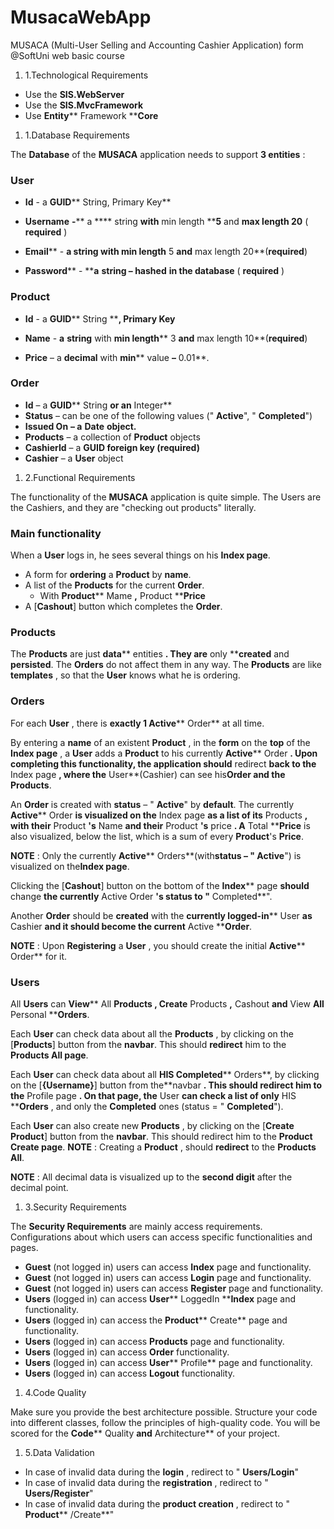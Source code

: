 # MusacaWebApp
MUSACA (Multi-User Selling and Accounting Cashier Application) form @SoftUni web basic course
1. 1.Technological Requirements

- Use the **SIS.WebServer**
- Use the **SIS.MvcFramework**
- Use **Entity**** Framework ****Core**

1. 1.Database Requirements

The **Database** of the **MUSACA** application needs to support **3 entities** :

### User

- **Id** - a **GUID**** String, Primary Key**

- **Username**  **-****  a **** string **with** min length ****5** and **max length 20** ( **required** )
- **Email**** - ****a**  **string** with **min length**** 5 **and** max length 20**(**required**)
- **Password**** - ****a**  **string – hashed**  **in the database** ( **required** )

### Product

- **Id** - a **GUID**** String ****, Primary Key**

- **Name** - **a**  **string** with **min length**** 3 **and** max length 10**(**required**)
- **Price** – a **decimal** with **min**** value **–** 0.01**.

### Order

- **Id** – a **GUID**** String **or an** Integer**
- **Status** – can be one of the following values (&quot; **Active**&quot;, &quot; **Completed**&quot;)
- **Issued On**  **– a**  **Date**  **object.**
- **Products** – a collection of **Product** objects
- **CashierId** – a **GUID foreign key (required)**
- **Cashier** – a **User** object

1. 2.Functional Requirements

The functionality of the **MUSACA** application is quite simple. The Users are the Cashiers, and they are &quot;checking out products&quot; literally.

### Main functionality

When a **User** logs in, he sees several things on his **Index page**.

- A form for **ordering** a **Product** by **name**.
- A list of the **Products** for the current **Order**.
  - With **Product**** Mame **,** Product ****Price**
- A [**Cashout**] button which completes the **Order**.

### Products

The **Products** are just **data**** entities **. They are** only ****created** and **persisted**. The **Orders** do not affect them in any way. The **Products** are like **templates** , so that the **User** knows what he is ordering.

### Orders

For each **User** , there is **exactly 1 Active**** Order** at all time.

By entering a **name** of an existent **Product** , in the **form** on the **top** of the **Index page** , a **User** adds a **Product** to his currently **Active**** Order **. Upon completing this functionality, the application should** redirect **back to the** Index page **, where the** User**(Cashier) can see his**Order **and the** Products**.

An **Order** is created with **status** – &quot; **Active**&quot; by **default**. The currently **Active**** Order **is visualized on the** Index page **as a list of its** Products **, with their** Product **&#39;s** Name **and their** Product **&#39;s** price **. A** Total ****Price** is also visualized, below the list, which is a sum of every **Product**&#39;s **Price**.

**NOTE** : Only the currently **Active**** Orders**(with**status **– &quot;** Active**&quot;) is visualized on the**Index page**.

Clicking the [**Cashout**] button on the bottom of the **Index**** page **should** change **the currently** Active Order **&#39;s status to &quot;** Completed**&quot;.

Another **Order** should be **created** with the **currently logged-in**** User **as** Cashier **and it should become the current** Active ****Order**.

**NOTE** : Upon **Registering** a **User** , you should create the initial **Active**** Order** for it.

### Users

All **Users** can **View**** All ****Products** , **Create**** Products **,** Cashout **and** View ****All**** Personal ****Orders**.

Each **User** can check data about all the **Products** , by clicking on the [**Products**] button from the **navbar**. This should **redirect** him to the **Products All page**.

Each **User** can check data about all **HIS Completed**** Orders**, by clicking on the [**{Username}**] button from the**navbar **. This should redirect him to the** Profile page **. On that page, the** User **can check a list of only** HIS ****Orders** , and only the **Completed** ones (status = &quot; **Completed**&quot;).

Each **User** can also create new **Products** , by clicking on the [**Create Product**] button from the **navbar**. This should redirect him to the **Product Create page**. **NOTE** : Creating a **Product** , should **redirect** to the **Products All**.

**NOTE** : All decimal data is visualized up to the **second digit** after the decimal point.

1. 3.Security Requirements

The **Security Requirements** are mainly access requirements. Configurations about which users can access specific functionalities and pages.

- **Guest** (not logged in) users can access **Index** page and functionality.
- **Guest** (not logged in) users can access **Login** page and functionality.
- **Guest** (not logged in) users can access **Register** page and functionality.
- **Users** (logged in) can access **User**** LoggedIn ****Index** page and functionality.
- **Users** (logged in) can access the **Product**** Create** page and functionality.
- **Users** (logged in) can access **Products** page and functionality.
- **Users** (logged in) can access **Order** functionality.
- **Users** (logged in) can access **User**** Profile** page and functionality.
- **Users** (logged in) can access **Logout** functionality.

1. 4.Code Quality

Make sure you provide the best architecture possible. Structure your code into different classes, follow the principles of high-quality code. You will be scored for the **Code**** Quality **and** Architecture** of your project.

1. 5.Data Validation

- In case of invalid data during the **login** , redirect to &quot; **Users/Login**&quot;
- In case of invalid data during the **registration** , redirect to &quot; **Users/Register**&quot;
- In case of invalid data during the **product creation** , redirect to &quot; **Product**** /Create**&quot;
